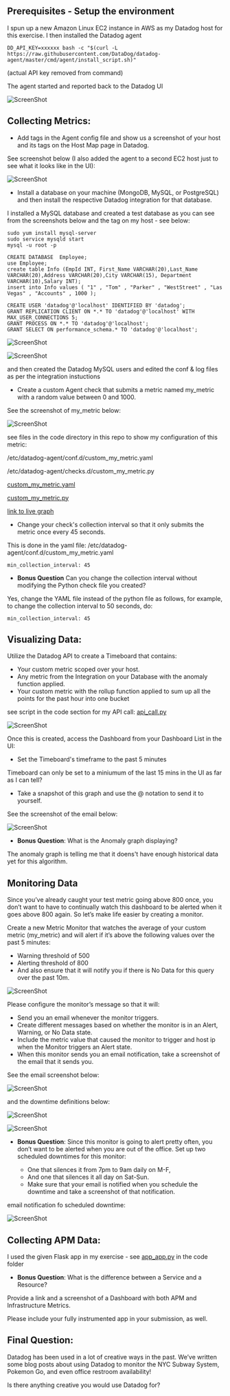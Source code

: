 ## Prerequisites - Setup the environment

I spun up a new Amazon Linux EC2 instance in AWS as my Datadog host for this exercise.  I then installed the Datadog agent

``DD_API_KEY=xxxxxx bash -c "$(curl -L https://raw.githubusercontent.com/DataDog/datadog-agent/master/cmd/agent/install_script.sh)"
``

(actual API key removed from command) 

The agent started and reported back to the Datadog UI

![ScreenShot](img/agent_start1.JPG)


## Collecting Metrics:

* Add tags in the Agent config file and show us a screenshot of your host and its tags on the Host Map page in Datadog.

See screenshot below (I also added the agent to a second EC2 host just to see what it looks like in the UI):

![ScreenShot](img/hostmap1.JPG)



* Install a database on your machine (MongoDB, MySQL, or PostgreSQL) and then install the respective Datadog integration for that database.

I installed a MySQL database and created a test database as you can see from the screenshots below and the tag on my host - see below:

```
sudo yum install mysql-server
sudo service mysqld start
mysql -u root -p

CREATE DATABASE  Employee;
use Employee;
create table Info (EmpId INT, First_Name VARCHAR(20),Last_Name VARCHAR(20),Address VARCHAR(20),City VARCHAR(15), Department VARCHAR(10),Salary INT);
insert into Info values ( "1" , "Tom" , "Parker" , "WestStreet" , "Las Vegas" , "Accounts" , 1000 );

CREATE USER 'datadog'@'localhost' IDENTIFIED BY 'datadog';
GRANT REPLICATION CLIENT ON *.* TO 'datadog'@'localhost' WITH MAX_USER_CONNECTIONS 5;
GRANT PROCESS ON *.* TO 'datadog'@'localhost';
GRANT SELECT ON performance_schema.* TO 'datadog'@'localhost';

```

![ScreenShot](img/mysql1.JPG)

![ScreenShot](img/mysql2.JPG)


and then created the Datadog MySQL users and edited the conf & log files as per the integration instuctions


* Create a custom Agent check that submits a metric named my_metric with a random value between 0 and 1000.

See the screenshot of my_metric below:

![ScreenShot](img/mymetric1.JPG)

see files in the code directory in this repo to show my configuration of this metric:

/etc/datadog-agent/conf.d/custom_my_metric.yaml

/etc/datadog-agent/checks.d/custom_my_metric.py

[custom_my_metric.yaml](code/custom_my_metric.yaml)

[custom_my_metric.py](code/custom_my_metric.py)

[link to live graph](https://app.datadoghq.com/graph/embed?from_ts=1558776583626&to_ts=1558862983626&token=f9edbc66ec0b32530e088dabe704c14fae0a807c5d15050e03a23844c31fd60b&height=500&width=1000&legend=true&tile_size=m&live=true)


* Change your check's collection interval so that it only submits the metric once every 45 seconds.

This is done in the yaml file: /etc/datadog-agent/conf.d/custom_my_metric.yaml

``min_collection_interval: 45
``

* **Bonus Question** Can you change the collection interval without modifying the Python check file you created?

Yes, change the YAML file instead of the python file as follows, for example, to change the collection interval to 50 seconds, do:

``min_collection_interval: 45
``

## Visualizing Data:

Utilize the Datadog API to create a Timeboard that contains:

* Your custom metric scoped over your host.
* Any metric from the Integration on your Database with the anomaly function applied.
* Your custom metric with the rollup function applied to sum up all the points for the past hour into one bucket

see script in the code section for my API call: [api_call.py](code/api_call.py)

![ScreenShot](img/mycustomtimeboard1.JPG)


Once this is created, access the Dashboard from your Dashboard List in the UI:

* Set the Timeboard's timeframe to the past 5 minutes

Timeboard can only be set to a miniumum of the last 15 mins in the UI as far as I can tell?


* Take a snapshot of this graph and use the @ notation to send it to yourself.

See the screenshot of the email below:

![ScreenShot](img/email_mymetric1.JPG)


* **Bonus Question**: What is the Anomaly graph displaying?

The anomaly graph is telling me that it doens't have enough historical data yet for this algorithm.


## Monitoring Data

Since you’ve already caught your test metric going above 800 once, you don’t want to have to continually watch this dashboard to be alerted when it goes above 800 again. So let’s make life easier by creating a monitor.

Create a new Metric Monitor that watches the average of your custom metric (my_metric) and will alert if it’s above the following values over the past 5 minutes:

* Warning threshold of 500
* Alerting threshold of 800
* And also ensure that it will notify you if there is No Data for this query over the past 10m.

![ScreenShot](img/monitor1.JPG)


Please configure the monitor’s message so that it will:

* Send you an email whenever the monitor triggers.
* Create different messages based on whether the monitor is in an Alert, Warning, or No Data state.
* Include the metric value that caused the monitor to trigger and host ip when the Monitor triggers an Alert state.
* When this monitor sends you an email notification, take a screenshot of the email that it sends you.

See the email screenshot below:

![ScreenShot](img/emailmonitor1.JPG)

and the downtime definitions below:

![ScreenShot](img/downtime1.JPG)

![ScreenShot](img/downtime2.JPG)

* **Bonus Question**: Since this monitor is going to alert pretty often, you don’t want to be alerted when you are out of the office. Set up two scheduled downtimes for this monitor:

  * One that silences it from 7pm to 9am daily on M-F,
  * And one that silences it all day on Sat-Sun.
  * Make sure that your email is notified when you schedule the downtime and take a screenshot of that notification.
  
email notification fo scheduled downtime:

![ScreenShot](img/downtime3.JPG)



## Collecting APM Data:

I used the given Flask app in my exercise - see [app_app.py](code/apm_app.py) in the code folder


* **Bonus Question**: What is the difference between a Service and a Resource?

Provide a link and a screenshot of a Dashboard with both APM and Infrastructure Metrics.

Please include your fully instrumented app in your submission, as well.

## Final Question:

Datadog has been used in a lot of creative ways in the past. We’ve written some blog posts about using Datadog to monitor the NYC Subway System, Pokemon Go, and even office restroom availability!

Is there anything creative you would use Datadog for?
